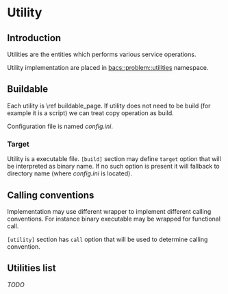 # Utility

## Introduction

Utilities are the entities which performs various service operations.

Utility implementation are placed in [bacs::problem::utilities](../src/utilities) namespace.

## Buildable

Each utility is \ref buildable_page.
If utility does not need to be build (for example it is a script)
we can treat copy operation as build.

Configuration file is named *config.ini*.

### Target

Utility is a executable file.
`[build]` section may define `target` option that will be interpreted
as binary name. If no such option is present it will fallback to directory name
(where *config.ini* is located).

## Calling conventions

Implementation may use different wrapper to implement different calling conventions.
For instance binary executable may be wrapped for functional call.

`[utility]` section has `call` option that will be used to determine calling convention.

## Utilities list

*TODO*
